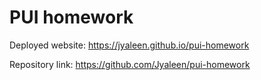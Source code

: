 # PUI homework

Deployed website: https://jyaleen.github.io/pui-homework

Repository link: https://github.com/Jyaleen/pui-homework
